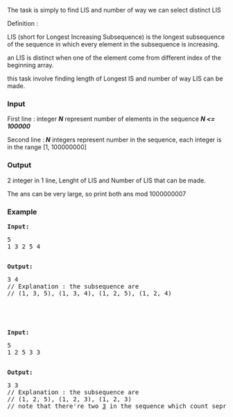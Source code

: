 <p>The task is simply to find LIS and number of way we can select distinct LIS</p>
<p>Definition :</p>
<p>LIS (short for Longest Increasing Subsequence) is the longest subsequence of the sequence in which every element in the subsequence is increasing.</p>
<p>an LIS is distinct when one of the element come from different index of the beginning array.</p>
<p>this task involve finding length of Longest IS and number of way LIS can be made.</p>
<h3>Input</h3>
<p>First line : integer <em><strong>N</strong> </em>represent number of elements in the sequence <strong><em>N &lt;= 100000</em></strong></p>
<p>Second line :<strong><em> N</em></strong> integers represent number in the sequence, each integer is in the range [1, 100000000]</p>
<h3>Output</h3>
<p>2 integer in 1 line, Lenght of LIS and Number of LIS that can be made.</p>
<p>The ans can be very large, so print both ans mod 1000000007</p>
<h3>Example</h3>
<pre><strong>Input:</strong>
<p>5
1 3 2 5 4</p>
<strong>Output:</strong>
<p>3 4
// Explanation : the subsequence are
// (1, 3, 5), (1, 3, 4), (1, 2, 5), (1, 2, 4)</p><p>&nbsp;</p>
</pre>
<pre><strong>Input:</strong>
<p>5
1 2 5 3 3</p>
<strong>Output:</strong>
<p>3 3
// Explanation : the subsequence are
// (1, 2, 5), (1, 2, 3), (1, 2, 3)
// note that there're two <span style="text-decoration: underline;">3</span> in the sequence which count seprerately.</p>
</pre>